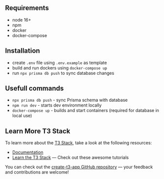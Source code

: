 ## Requirements
- node 16+
- npm
- docker
- docker-compose

## Installation

- create `.env` file using `.env.example` as template
- build and run dockers using `docker-compose up`
- run `npx prisma db push` to sync database changes

## Usefull commands
- `npx prisma db push` - sync Prisma schema with database
- `npm run dev` - starts dev environment locally
- `docker-compose up` - builds and start containers (required for database in local use)

## Learn More T3 Stack

To learn more about the [T3 Stack](https://create.t3.gg/), take a look at the following resources:

- [Documentation](https://create.t3.gg/)
- [Learn the T3 Stack](https://create.t3.gg/en/faq#what-learning-resources-are-currently-available) — Check out these awesome tutorials

You can check out the [create-t3-app GitHub repository](https://github.com/t3-oss/create-t3-app) — your feedback and contributions are welcome!